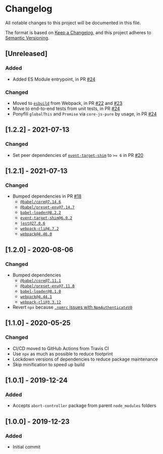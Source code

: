 # Changelog
All notable changes to this project will be documented in this file.

The format is based on [Keep a Changelog](https://keepachangelog.com/en/1.0.0/),
and this project adheres to [Semantic Versioning](https://semver.org/spec/v2.0.0.html).

## [Unreleased]

### Added

- Added ES Module entrypoint, in PR [#24](https://github.com/compulim/event-target-shim-es5/pull/24)

### Changed

- Moved to [`esbuild`](https://npmjs.com/package/esbuild) from Webpack, in PR [#22](https://github.com/compulim/event-target-shim-es5/pull/22) and [#23](https://github.com/compulim/event-target-shim-es5/pull/23)
- Move to end-to-end tests from unit tests, in PR [#24](https://github.com/compulim/event-target-shim-es5/pull/24)
- Ponyfill `globalThis` and `Promise` via `core-js-pure` by usage, in PR [#24](https://github.com/compulim/event-target-shim-es5/pull/24)

## [1.2.2] - 2021-07-13

### Changed

- Set peer dependencies of [`event-target-shim`](https://npmjs.com/package/event-target-shim) to `>= 6` in PR [#20](https://github.com/compulim/event-target-shim-es5/pull/20)

## [1.2.1] - 2021-07-13

### Changed

- Bumped dependencies in PR [#18](https://github.com/compulim/event-target-shim-es5/pull/18)
   - [`@babel/core@7.14.6`](https://npmjs.com/package/@babel/core)
   - [`@babel/preset-env@7.14.7`](https://npmjs.com/package/@babel/preset-env)
   - [`babel-loader@8.2.2`](https://npmjs.com/package/babel-loader)
   - [`event-target-shim@6.0.2`](https://npmjs.com/package/event-target-shim)
   - [`jest@27.0.6`](https://npmjs.com/package/jest)
   - [`webpack-cli@4.7.2`](https://npmjs.com/package/webpack-cli)
   - [`webpack@4.46.0`](https://npmjs.com/package/webpack)

## [1.2.0] - 2020-08-06

### Changed

- Bumped dependencies
   - [`@babel/core@7.11.1`](https://npmjs.com/package/@babel/core)
   - [`@babel/preset-env@7.11.0`](https://npmjs.com/package/@babel/preset-env)
   - [`babel-loader@8.1.0`](https://npmjs.com/package/babel-loader)
   - [`webpack@4.44.1`](https://npmjs.com/package/webpack)
   - [`webpack-cli@3.3.12`](https://npmjs.com/package/webpack-cli)
- Revert `npx` because [`.npmrc` issues with `NpmAuthenticateV0`](https://github.com/microsoft/azure-pipelines-tasks/issues/13265)

## [1.1.0] - 2020-05-25

### Changed

- CI/CD moved to GitHub Actions from Travis CI
- Use `npx` as much as possible to reduce footprint
- Lockdown versions of dependencies to reduce package maintenance
- Skip minification to speed up build

## [1.0.1] - 2019-12-24

### Added

- Accepts `abort-controller` package from parent `node_modules` folders

## [1.0.0] - 2019-12-23

### Added

- Initial commit
